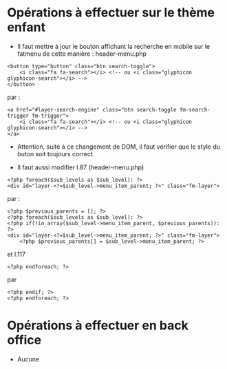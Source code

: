 # Opérations à effectuer sur le thème enfant
* Il faut mettre à jour le bouton affichant la recherche en mobile sur le fatmenu de cette manière :
header-menu.php
```
<button type="button" class="btn search-toggle">
    <i class="fa fa-search"></i> <!-- ou <i class="glyphicon glyphicon-search"></i> -->
</button>
```
par :
```
<a href="#layer-search-engine" class="btn search-toggle fm-search-trigger fm-trigger">
    <i class="fa fa-search"></i> <!-- ou <i class="glyphicon glyphicon-search"></i> -->
</a>
```
* Attention, suite à ce changement de DOM, il faut vérifier que le style du buton soit toujours correct.

* Il faut aussi modifier l.87 (header-menu.php)
```
<?php foreach($sub_levels as $sub_level): ?>
<div id="layer-<?=$sub_level->menu_item_parent; ?>" class="fm-layer">
```
par :
```
<?php $previous_parents = []; ?>
<?php foreach($sub_levels as $sub_level): ?>
<?php if(!in_array($sub_level->menu_item_parent, $previous_parents)): ?>
<div id="layer-<?=$sub_level->menu_item_parent; ?>" class="fm-layer">
    <?php $previous_parents[] = $sub_level->menu_item_parent; ?>
```
et l.117
```
<?php endforeach; ?>
```
par
```
<?php endif; ?>
<?php endforeach; ?>
```


# Opérations à effectuer en back office
* Aucune